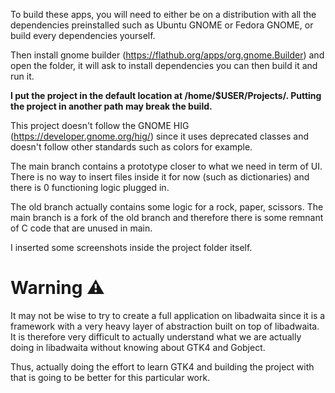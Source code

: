 To build these apps, you will need to either be on a distribution with all the dependencies preinstalled such as Ubuntu GNOME or Fedora GNOME, or build every dependencies yourself.

Then install gnome builder (https://flathub.org/apps/org.gnome.Builder) and open the folder, it will ask to install dependencies you can then build it and run it.

**I put the project in the default location at /home/$USER/Projects/<projectDirectory>. Putting the project in another path may break the build.**

This project doesn't follow the GNOME HIG (https://developer.gnome.org/hig/) since it uses deprecated classes and doesn't follow other standards such as colors for example.

The main branch contains a prototype closer to what we need in term of UI. There is no way to insert files inside it for now (such as dictionaries) and there is 0 functioning logic plugged in.

The old branch actually contains some logic for a rock, paper, scissors. The main branch is a fork of the old branch and therefore there is some remnant of C code that are unused in main.

I inserted some screenshots inside the project folder itself.

# Warning ⚠️

It may not be wise to try to create a full application on libadwaita since it is a framework with a very heavy layer of abstraction built on top of libadwaita. It is therefore very difficult to actually understand what we are actually doing in libadwaita without knowing about GTK4 and Gobject.

Thus, actually doing the effort to learn GTK4 and building the project with that is going to be better for this particular work.